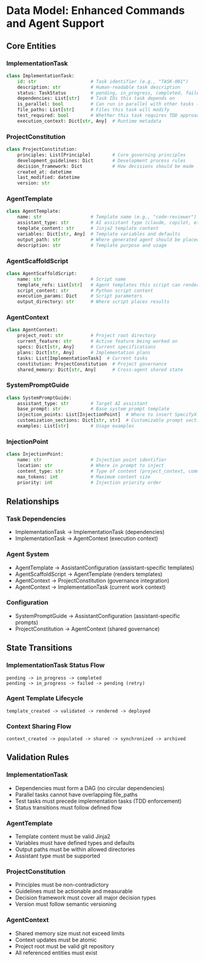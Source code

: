 # Data Model: Enhanced Commands and Agent Support

## Core Entities

### ImplementationTask
```python
class ImplementationTask:
    id: str                    # Task identifier (e.g., "TASK-001")
    description: str           # Human-readable task description
    status: TaskStatus         # pending, in_progress, completed, failed
    dependencies: List[str]    # Task IDs this task depends on
    is_parallel: bool          # Can run in parallel with other tasks (marked with [P])
    file_paths: List[str]      # Files this task will modify
    test_required: bool        # Whether this task requires TDD approach
    execution_context: Dict[str, Any]  # Runtime metadata
```

### ProjectConstitution
```python
class ProjectConstitution:
    principles: List[Principle]        # Core governing principles
    development_guidelines: Dict       # Development process rules
    decision_framework: Dict           # How decisions should be made
    created_at: datetime
    last_modified: datetime
    version: str
```

### AgentTemplate
```python
class AgentTemplate:
    name: str                  # Template name (e.g., "code-reviewer")
    assistant_type: str        # AI assistant type (claude, copilot, etc.)
    template_content: str      # Jinja2 template content
    variables: Dict[str, Any]  # Template variables and defaults
    output_path: str           # Where generated agent should be placed
    description: str           # Template purpose and usage
```

### AgentScaffoldScript
```python
class AgentScaffoldScript:
    name: str                  # Script name
    template_refs: List[str]   # Agent templates this script can render
    script_content: str        # Python script content
    execution_params: Dict     # Script parameters
    output_directory: str      # Where script places results
```

### AgentContext
```python
class AgentContext:
    project_root: str          # Project root directory
    current_feature: str       # Active feature being worked on
    specs: Dict[str, Any]      # Current specifications
    plans: Dict[str, Any]      # Implementation plans
    tasks: List[ImplementationTask]  # Current tasks
    constitution: ProjectConstitution  # Project governance
    shared_memory: Dict[str, Any]      # Cross-agent shared state
```

### SystemPromptGuide
```python
class SystemPromptGuide:
    assistant_type: str        # Target AI assistant
    base_prompt: str           # Base system prompt template
    injection_points: List[InjectionPoint]  # Where to insert SpecifyX content
    customization_sections: Dict[str, str]  # Customizable prompt sections
    examples: List[str]        # Usage examples
```

### InjectionPoint
```python
class InjectionPoint:
    name: str                  # Injection point identifier
    location: str              # Where in prompt to inject
    content_type: str          # Type of content (project_context, commands, etc.)
    max_tokens: int            # Maximum content size
    priority: int              # Injection priority order
```

## Relationships

### Task Dependencies
- ImplementationTask -> ImplementationTask (dependencies)
- ImplementationTask -> AgentContext (execution context)

### Agent System
- AgentTemplate -> AssistantConfiguration (assistant-specific templates)
- AgentScaffoldScript -> AgentTemplate (renders templates)
- AgentContext -> ProjectConstitution (governance integration)
- AgentContext -> ImplementationTask (current work context)

### Configuration
- SystemPromptGuide -> AssistantConfiguration (assistant-specific prompts)
- ProjectConstitution -> AgentContext (shared governance)

## State Transitions

### ImplementationTask Status Flow
```
pending -> in_progress -> completed
pending -> in_progress -> failed -> pending (retry)
```

### Agent Template Lifecycle
```
template_created -> validated -> rendered -> deployed
```

### Context Sharing Flow
```
context_created -> populated -> shared -> synchronized -> archived
```

## Validation Rules

### ImplementationTask
- Dependencies must form a DAG (no circular dependencies)
- Parallel tasks cannot have overlapping file_paths
- Test tasks must precede implementation tasks (TDD enforcement)
- Status transitions must follow defined flow

### AgentTemplate
- Template content must be valid Jinja2
- Variables must have defined types and defaults
- Output paths must be within allowed directories
- Assistant type must be supported

### ProjectConstitution
- Principles must be non-contradictory
- Guidelines must be actionable and measurable
- Decision framework must cover all major decision types
- Version must follow semantic versioning

### AgentContext
- Shared memory size must not exceed limits
- Context updates must be atomic
- Project root must be valid git repository
- All referenced entities must exist